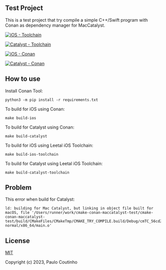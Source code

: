 ## Test Project

This is a test project that try compile a simple C++/Swift program with Conan as dependency manager for MacCatalyst.

[![iOS - Toolchain](https://github.com/paulocoutinhox/cmake-conan-maccatalyst-test/actions/workflows/ios-toolchain.yml/badge.svg)](https://github.com/paulocoutinhox/cmake-conan-maccatalyst-test/actions/workflows/ios-toolchain.yml)

[![Catalyst - Toolchain](https://github.com/paulocoutinhox/cmake-conan-maccatalyst-test/actions/workflows/catalyst-toolchain.yml/badge.svg)](https://github.com/paulocoutinhox/cmake-conan-maccatalyst-test/actions/workflows/catalyst-toolchain.yml)

[![iOS - Conan](https://github.com/paulocoutinhox/cmake-conan-maccatalyst-test/actions/workflows/ios-conan.yml/badge.svg)](https://github.com/paulocoutinhox/cmake-conan-maccatalyst-test/actions/workflows/ios-conan.yml)

[![Catalyst - Conan](https://github.com/paulocoutinhox/cmake-conan-maccatalyst-test/actions/workflows/catalyst-conan.yml/badge.svg)](https://github.com/paulocoutinhox/cmake-conan-maccatalyst-test/actions/workflows/catalyst-conan.yml)

## How to use

Install Conan Tool:

```
python3 -m pip install -r requirements.txt
```

To build for iOS using Conan:

```
make build-ios
```

To build for Catalyst using Conan:

```
make build-catalyst
```

To build for iOS using Leetal iOS Toolchain:

```
make build-ios-toolchain
```

To build for Catalyst using Leetal iOS Toolchain:

```
make build-catalyst-toolchain
```

## Problem

This error when build for Catalyst:

```
ld: building for Mac Catalyst, but linking in object file built for macOS, file '/Users/runner/work/cmake-conan-maccatalyst-test/cmake-conan-maccatalyst-test/build/CMakeFiles/CMakeTmp/CMAKE_TRY_COMPILE.build/Debug/cmTC_56cd2.build/Objects-normal/x86_64/main.o'
```

## License

[MIT](http://opensource.org/licenses/MIT)

Copyright (c) 2023, Paulo Coutinho
